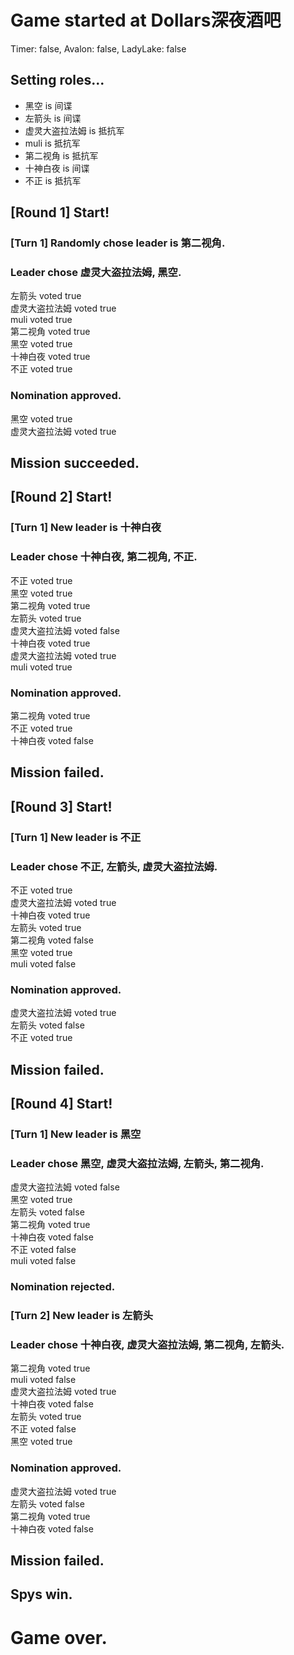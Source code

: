 # Game started at Dollars深夜酒吧
Timer: false, Avalon: false, LadyLake: false
## Setting roles...
+ 黑空 is 间谍
+ 左箭头 is 间谍
+ 虚灵大盗拉法姆 is 抵抗军
+ muli is 抵抗军
+ 第二视角 is 抵抗军
+ 十神白夜 is 间谍
+ 不正 is 抵抗军


## [Round 1] Start!
### [Turn 1] Randomly chose leader is 第二视角.
### Leader chose 虚灵大盗拉法姆, 黑空.
左箭头 voted true  
虚灵大盗拉法姆 voted true  
muli voted true  
第二视角 voted true  
黑空 voted true  
十神白夜 voted true  
不正 voted true  
### Nomination approved.
黑空 voted true  
虚灵大盗拉法姆 voted true  
## Mission succeeded.
## [Round 2] Start!
### [Turn 1] New leader is 十神白夜
### Leader chose 十神白夜, 第二视角, 不正.
不正 voted true  
黑空 voted true  
第二视角 voted true  
左箭头 voted true  
虚灵大盗拉法姆 voted false  
十神白夜 voted true  
虚灵大盗拉法姆 voted true  
muli voted true  
### Nomination approved.
第二视角 voted true  
不正 voted true  
十神白夜 voted false  
## Mission failed.
## [Round 3] Start!
### [Turn 1] New leader is 不正
### Leader chose 不正, 左箭头, 虚灵大盗拉法姆.
不正 voted true  
虚灵大盗拉法姆 voted true  
十神白夜 voted true  
左箭头 voted true  
第二视角 voted false  
黑空 voted true  
muli voted false  
### Nomination approved.
虚灵大盗拉法姆 voted true  
左箭头 voted false  
不正 voted true  
## Mission failed.
## [Round 4] Start!
### [Turn 1] New leader is 黑空
### Leader chose 黑空, 虚灵大盗拉法姆, 左箭头, 第二视角.
虚灵大盗拉法姆 voted false  
黑空 voted true  
左箭头 voted false  
第二视角 voted true  
十神白夜 voted false  
不正 voted false  
muli voted false  
### Nomination rejected.
### [Turn 2] New leader is 左箭头
### Leader chose 十神白夜, 虚灵大盗拉法姆, 第二视角, 左箭头.
第二视角 voted true  
muli voted false  
虚灵大盗拉法姆 voted true  
十神白夜 voted false  
左箭头 voted true  
不正 voted false  
黑空 voted true  
### Nomination approved.
虚灵大盗拉法姆 voted true  
左箭头 voted false  
第二视角 voted true  
十神白夜 voted false  
## Mission failed.
## Spys win.
# Game over.